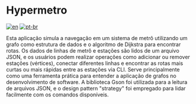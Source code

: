 # Hypermetro

[![en](https://img.shields.io/badge/lang-en-red.svg)](https://github.com/douglasdotv/hypermetro/blob/master/README.md)
[![pt-br](https://img.shields.io/badge/lang-pt--br-green.svg)](https://github.com/douglasdotv/hypermetro/blob/master/README.pt-br.md)

Esta aplicação simula a navegação em um sistema de metrô utilizando um grafo como estrutura de dados e o algoritmo de Dijkstra para encontrar rotas. Os dados de linhas de metrô e estações são lidos de um arquivo JSON, e os usuários podem realizar operações como adicionar ou remover estações (vértices), conectar diferentes linhas e encontrar as rotas mais curtas ou mais rápidas entre as estações via CLI. Serve principalmente como uma ferramenta prática para entender a aplicação de grafos no desenvolvimento de software. A biblioteca Gson foi utilizada para a leitura de arquivos JSON, e o design pattern "strategy" foi empregado para lidar facilmente com os comandos disponíveis.
